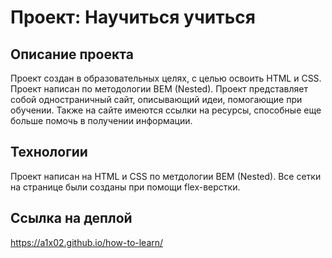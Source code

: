 # Проект: Научиться учиться
## Описание проекта
Проект создан в образовательных целях, с целью освоить HTML и CSS. Проект написан по методологии BEM (Nested).
Проект представляет собой одностраничный сайт, описывающий идеи, помогающие при обучении. Также на сайте имеются ссылки на ресурсы, способные еще больше помочь в получении информации.
## Технологии
Проект написан на HTML и CSS по метдологии BEM (Nested). Все сетки на странице были созданы при помощи flex-верстки.
## Ссылка на деплой
https://a1x02.github.io/how-to-learn/
